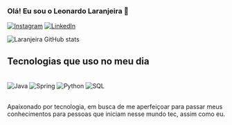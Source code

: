 

### Olá! Eu sou o Leonardo Laranjeira 👋

[![Instagram](https://img.shields.io/badge/Instagram-E4405F?style=for-the-badge&logo=instagram&logoColor=white)](https://www.instagram.com/laranjeiraleonardo/)
[![LinkedIn](https://img.shields.io/badge/LinkedIn-0077B5?style=for-the-badge&logo=linkedin&logoColor=white)](https://www.linkedin.com/in/leonardosantoslaranjeira/)

![Laranjeira GitHub stats](https://github-readme-stats.vercel.app/api?username=leonardolaranjeiradev&show_icons=true&theme=highcontrast)


## Tecnologias que uso no meu dia 

<div style="display: inline_block"> <br/>
    <img align="center" alt="Java" src="https://img.shields.io/badge/Java-ED8B00?style=for-the-badge&logo=openjdk&logoColor=white" /> <img align="center" alt="Spring" src="https://img.shields.io/badge/Spring-6DB33F?style=for-the-badge&logo=spring&logoColor=white" /> <img align="center" alt="Python" src="https://img.shields.io/badge/Python-3776AB?style=for-the-badge&logo=python&logoColor=white" /> <img align="center" alt="SQL" src="https://img.shields.io/badge/MySQL-005C84?style=for-the-badge&logo=mysql&logoColor=white" />     
</div><br/>

Apaixonado por tecnologia, em busca de me aperfeiçoar para passar meus conhecimentos para pessoas que iniciam nesse mundo tec, assim como eu.


